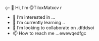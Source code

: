 ç- 👋 Hi, I’m @TiloxMatxcv r
- 👀 I’m interested in ...
- 🌱 I’m currently learning ..
- 💞️ I’m looking to collaborate on .dfddsoi
- 📫 How to reach me ...ewewqedfgc

<!---k
TiloxMat/TiloxMat is a ✨ special ✨ repository because its `README.md` (this file) appears on your GitHub profile.
You can click the Preview link to take a look at your changes.
--->
